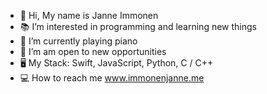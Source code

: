 - 🐝 Hi, My name is Janne Immonen
- 📚 I’m interested in programming and learning new things
- 🎹 I’m currently playing piano
- 🌠 I’m am open to new opportunities
- 🖥 My Stack: Swift, JavaScript, Python, C / C++
- 💻 How to reach me www.immonenjanne.me

<!---
JanneImmonen/JanneImmonen is a ✨ special ✨ repository because its `README.md` (this file) appears on your GitHub profile.
You can click the Preview link to take a look at your changes.
--->

